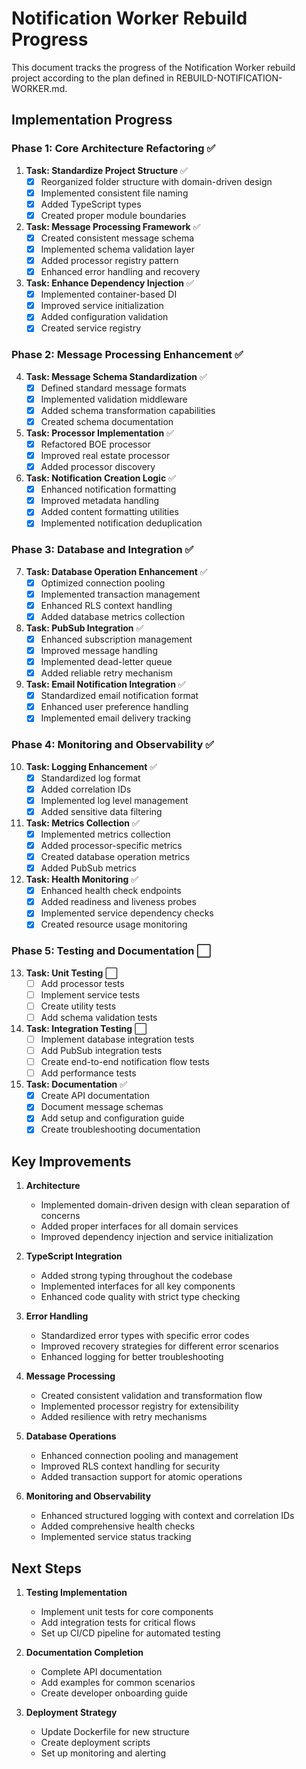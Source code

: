 # Notification Worker Rebuild Progress

This document tracks the progress of the Notification Worker rebuild project according to the plan defined in REBUILD-NOTIFICATION-WORKER.md.

## Implementation Progress

### Phase 1: Core Architecture Refactoring ✅

1. **Task: Standardize Project Structure** ✅
   - [x] Reorganized folder structure with domain-driven design
   - [x] Implemented consistent file naming
   - [x] Added TypeScript types
   - [x] Created proper module boundaries

2. **Task: Message Processing Framework** ✅
   - [x] Created consistent message schema
   - [x] Implemented schema validation layer
   - [x] Added processor registry pattern
   - [x] Enhanced error handling and recovery

3. **Task: Enhance Dependency Injection** ✅
   - [x] Implemented container-based DI
   - [x] Improved service initialization
   - [x] Added configuration validation
   - [x] Created service registry

### Phase 2: Message Processing Enhancement ✅

4. **Task: Message Schema Standardization** ✅
   - [x] Defined standard message formats
   - [x] Implemented validation middleware
   - [x] Added schema transformation capabilities
   - [x] Created schema documentation

5. **Task: Processor Implementation** ✅
   - [x] Refactored BOE processor
   - [x] Improved real estate processor
   - [x] Added processor discovery

6. **Task: Notification Creation Logic** ✅
   - [x] Enhanced notification formatting
   - [x] Improved metadata handling
   - [x] Added content formatting utilities
   - [x] Implemented notification deduplication

### Phase 3: Database and Integration ✅

7. **Task: Database Operation Enhancement** ✅
   - [x] Optimized connection pooling
   - [x] Implemented transaction management
   - [x] Enhanced RLS context handling
   - [x] Added database metrics collection

8. **Task: PubSub Integration** ✅
   - [x] Enhanced subscription management
   - [x] Improved message handling
   - [x] Implemented dead-letter queue
   - [x] Added reliable retry mechanism

9. **Task: Email Notification Integration** ✅
   - [x] Standardized email notification format
   - [x] Enhanced user preference handling
   - [x] Implemented email delivery tracking

### Phase 4: Monitoring and Observability ✅

10. **Task: Logging Enhancement** ✅
    - [x] Standardized log format
    - [x] Added correlation IDs
    - [x] Implemented log level management
    - [x] Added sensitive data filtering

11. **Task: Metrics Collection** ✅
    - [x] Implemented metrics collection
    - [x] Added processor-specific metrics
    - [x] Created database operation metrics
    - [x] Added PubSub metrics

12. **Task: Health Monitoring** ✅
    - [x] Enhanced health check endpoints
    - [x] Added readiness and liveness probes
    - [x] Implemented service dependency checks
    - [x] Created resource usage monitoring

### Phase 5: Testing and Documentation ⬜️

13. **Task: Unit Testing** ⬜️
    - [ ] Add processor tests
    - [ ] Implement service tests
    - [ ] Create utility tests
    - [ ] Add schema validation tests

14. **Task: Integration Testing** ⬜️
    - [ ] Implement database integration tests
    - [ ] Add PubSub integration tests
    - [ ] Create end-to-end notification flow tests
    - [ ] Add performance tests

15. **Task: Documentation** ✅
    - [x] Create API documentation
    - [x] Document message schemas
    - [x] Add setup and configuration guide
    - [x] Create troubleshooting documentation

## Key Improvements

1. **Architecture**
   - Implemented domain-driven design with clean separation of concerns
   - Added proper interfaces for all domain services
   - Improved dependency injection and service initialization

2. **TypeScript Integration**
   - Added strong typing throughout the codebase
   - Implemented interfaces for all key components
   - Enhanced code quality with strict type checking

3. **Error Handling**
   - Standardized error types with specific error codes
   - Improved recovery strategies for different error scenarios
   - Enhanced logging for better troubleshooting

4. **Message Processing**
   - Created consistent validation and transformation flow
   - Implemented processor registry for extensibility
   - Added resilience with retry mechanisms

5. **Database Operations**
   - Enhanced connection pooling and management
   - Improved RLS context handling for security
   - Added transaction support for atomic operations

6. **Monitoring and Observability**
   - Enhanced structured logging with context and correlation IDs
   - Added comprehensive health checks
   - Implemented service status tracking

## Next Steps

1. **Testing Implementation**
   - Implement unit tests for core components
   - Add integration tests for critical flows
   - Set up CI/CD pipeline for automated testing

2. **Documentation Completion**
   - Complete API documentation
   - Add examples for common scenarios
   - Create developer onboarding guide

3. **Deployment Strategy**
   - Update Dockerfile for new structure
   - Create deployment scripts
   - Set up monitoring and alerting